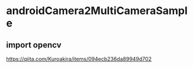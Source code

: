 # androidCamera2MultiCameraSample

## import opencv
https://qiita.com/Kuroakira/items/094ecb236da89949d702
